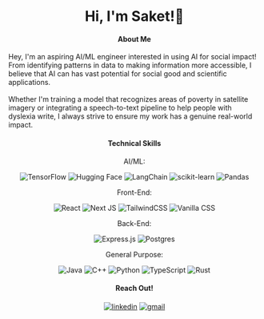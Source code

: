 <h1 align="center">Hi, I'm Saket!👋</h1>


<h4 align="center">About Me</h4>
Hey, I'm an aspiring AI/ML engineer interested in using AI for social impact! From identifying patterns in data to making information more accessible, I believe that AI can has vast potential for social good and scientific applications. 
<br />
<br />
Whether I'm training a model that recognizes areas of poverty in satellite imagery or integrating a speech-to-text pipeline to help people with dyslexia write, I always strive to ensure my work has a genuine real-world impact. 


<h4 align="center">Technical Skills</h4>
<div align="center">
<p align="center">AI/ML:</p> 

![TensorFlow](https://img.shields.io/badge/TensorFlow-%23FF6F00.svg?style=for-the-badge&logo=TensorFlow&logoColor=white) ![Hugging Face](https://img.shields.io/badge/HUGGING%20FACE-blue?style=for-the-badge&logo=huggingface&logoColor=yellow) ![LangChain](https://img.shields.io/badge/LANGCHAIN-1c3c3c.svg?style=for-the-badge&logo=langchain&logoColor=white) ![scikit-learn](https://img.shields.io/badge/scikit--learn-%23F7931E.svg?style=for-the-badge&logo=scikit-learn&logoColor=white) ![Pandas](https://img.shields.io/badge/pandas-%23150458.svg?style=for-the-badge&logo=pandas&logoColor=white)

<p align="center">Front-End:</p> 

![React](https://img.shields.io/badge/react-%2320232a.svg?style=for-the-badge&logo=react&logoColor=%2361DAFB) ![Next JS](https://img.shields.io/badge/Next-black?style=for-the-badge&logo=next.js&logoColor=white) ![TailwindCSS](https://img.shields.io/badge/tailwindcss-%2338B2AC.svg?style=for-the-badge&logo=tailwind-css&logoColor=white) ![Vanilla CSS](https://img.shields.io/badge/vanillacss-%231572B6.svg?style=for-the-badge&logo=css3&logoColor=white) 

<p align="center">Back-End:</p> 

![Express.js](https://img.shields.io/badge/express.js-%23404d59.svg?style=for-the-badge&logo=express&logoColor=%2361DAFB) ![Postgres](https://img.shields.io/badge/postgres-%23316192.svg?style=for-the-badge&logo=postgresql&logoColor=white)

<p align="center">General Purpose:</p> 

![Java](https://img.shields.io/badge/java-%23ED8B00.svg?style=for-the-badge&logo=openjdk&logoColor=white) ![C++](https://img.shields.io/badge/c++-%2300599C.svg?style=for-the-badge&logo=c%2B%2B&logoColor=white) ![Python](https://img.shields.io/badge/python-3670A0?style=for-the-badge&logo=python&logoColor=ffdd54) ![TypeScript](https://img.shields.io/badge/typescript-%23007ACC.svg?style=for-the-badge&logo=typescript&logoColor=white) ![Rust](https://img.shields.io/badge/rust-%23000000.svg?style=for-the-badge&logo=rust&logoColor=white)


<h4 align="center">Reach Out!</h4>
<a href="https://linkedin.com/in/saket-reddy" target="blank"><img align="center" src="https://img.shields.io/badge/linkedin-%230077B5.svg?style=for-the-badge&logo=linkedin&logoColor=white" alt="linkedin" /></a> <a href="mailto:sreddyj2023@gmail.com" target="blank"><img align="center" src="https://img.shields.io/badge/Gmail-D14836?style=for-the-badge&logo=gmail&logoColor=white" alt="gmail"/></a>

</div>
<br />
<br />

